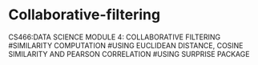 # Collaborative-filtering
CS466:DATA SCIENCE
MODULE 4: COLLABORATIVE FILTERING
#SIMILARITY COMPUTATION
#USING EUCLIDEAN DISTANCE, COSINE SIMILARITY AND PEARSON CORRELATION
#USING SURPRISE PACKAGE
